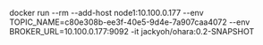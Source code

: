 docker run --rm --add-host node1:10.100.0.177 --env TOPIC_NAME=c80e308b-ee3f-40e5-9d4e-7a907caa4072 --env BROKER_URL=10.100.0.177:9092 -it jackyoh/ohara:0.2-SNAPSHOT
